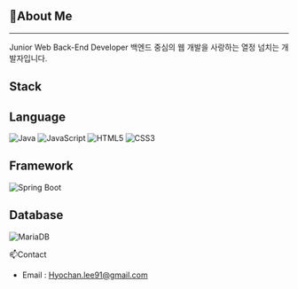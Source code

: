 ## 👋About Me
---
Junior Web Back-End Developer
백엔드 중심의 웹 개발을 사랑하는 열정 넘치는 개발자입니다.

Stack
---
Language
---
![Java](https://img.shields.io/badge/Java-007396?style=flat-square&logo=Java&logoColor=white)
![JavaScript](https://img.shields.io/badge/JavaScript-F7DF1E?style=flat-square&logo=JavaScript&logoColor=black)
![HTML5](https://img.shields.io/badge/HTML5-E34F26?style=flat-square&logo=HTML5&logoColor=white)
![CSS3](https://img.shields.io/badge/CSS3-1572B6?style=flat-square&logo=CSS3&logoColor=white)


Framework
---
![Spring Boot](https://img.shields.io/badge/Spring_Boot-6DB33F?style=flat-square&logo=Spring-Boot&logoColor=white)

Database
---
![MariaDB](https://img.shields.io/badge/MariaDB-1F305F?style=flat-square&logo=MariaDB&logoColor=white)

📫Contact
- Email : Hyochan.lee91@gmail.com
